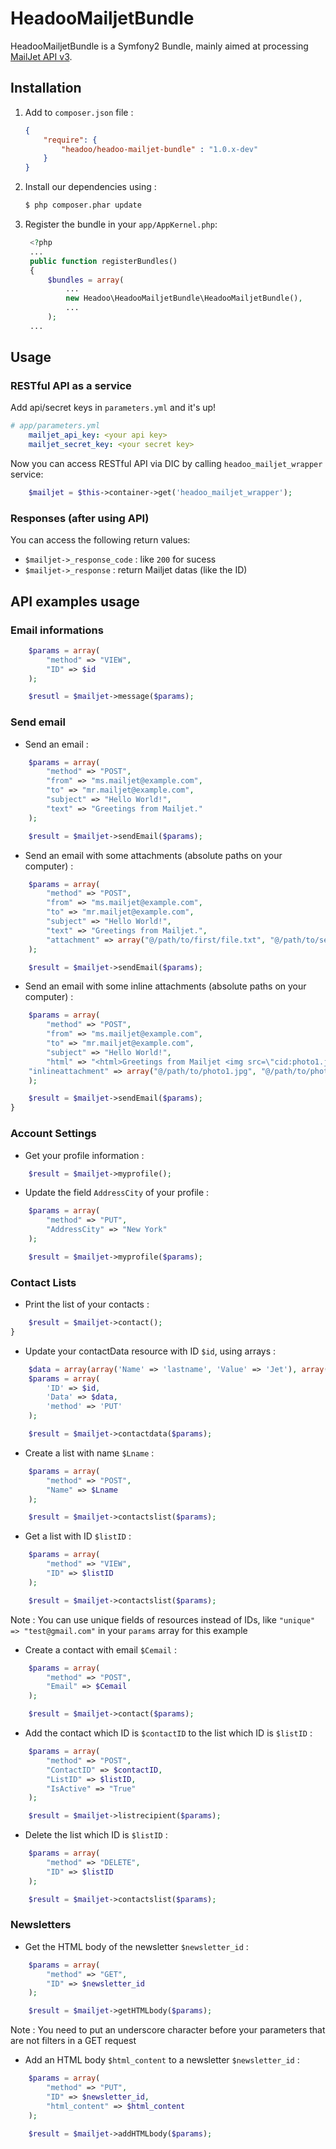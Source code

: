 HeadooMailjetBundle
=========

HeadooMailjetBundle is a Symfony2 Bundle, mainly aimed at processing [MailJet API v3](http://dev.mailjet.com).

## Installation

1. Add to `composer.json` file :
	```json
	{
	    "require": {
	        "headoo/headoo-mailjet-bundle" : "1.0.x-dev"
	    }
	}
	```	

2. Install our dependencies using :
	```bash
	$ php composer.phar update
	```

3. Register the bundle in your `app/AppKernel.php`:
   ``` php
    <?php
    ...
    public function registerBundles()
    {
        $bundles = array(
            ...
            new Headoo\HeadooMailjetBundle\HeadooMailjetBundle(),
            ...
        );
    ...
   ```

## Usage

### RESTful API as a service

Add api/secret keys in `parameters.yml` and it's up!

```yaml
# app/parameters.yml
    mailjet_api_key: <your api key>
    mailjet_secret_key: <your secret key>
```

Now you can access RESTful API via DIC by calling `headoo_mailjet_wrapper` service:
```php
	$mailjet = $this->container->get('headoo_mailjet_wrapper');
```

### Responses (after using API)

You can access the following return values:

- `$mailjet->_response_code` : like `200` for sucess
- `$mailjet->_response` : return Mailjet datas (like the ID) 

## API examples usage

### Email informations

```php
    $params = array(
        "method" => "VIEW",
        "ID" => $id
    );

    $resutl = $mailjet->message($params);
```

### Send email

- Send an email :
```php
	$params = array(
        "method" => "POST",
        "from" => "ms.mailjet@example.com",
        "to" => "mr.mailjet@example.com",
        "subject" => "Hello World!",
        "text" => "Greetings from Mailjet."
    );

    $result = $mailjet->sendEmail($params);
```

- Send an email with some attachments (absolute paths on your computer) :
```php
    $params = array(
        "method" => "POST",
        "from" => "ms.mailjet@example.com",
        "to" => "mr.mailjet@example.com",
        "subject" => "Hello World!",
        "text" => "Greetings from Mailjet.",
        "attachment" => array("@/path/to/first/file.txt", "@/path/to/second/file.txt")
    );

    $result = $mailjet->sendEmail($params);
```

- Send an email with some inline attachments (absolute paths on your computer) :
```php
    $params = array(
        "method" => "POST",
        "from" => "ms.mailjet@example.com",
        "to" => "mr.mailjet@example.com",
        "subject" => "Hello World!",
        "html" => "<html>Greetings from Mailjet <img src=\"cid:photo1.jpg\"><img src=\"cid:photo2.jpg\"></html>",
	"inlineattachment" => array("@/path/to/photo1.jpg", "@/path/to/photo2.jpg")
    );

    $result = $mailjet->sendEmail($params);
}
```

### Account Settings

- Get your profile information :
```php
    $result = $mailjet->myprofile();
```

- Update the field ```AddressCity``` of your profile :
```php
    $params = array(
        "method" => "PUT",
        "AddressCity" => "New York"
    );

    $result = $mailjet->myprofile($params);
```

### Contact Lists

- Print the list of your contacts :
```php
    $result = $mailjet->contact();
}
```

- Update your contactData resource with ID ```$id```, using arrays :
```php
	$data = array(array('Name' => 'lastname', 'Value' => 'Jet'), array('Name' => 'firstname', 'Value' => 'Mail'));
	$params = array(
		'ID' => $id,
		'Data' => $data,
		'method' => 'PUT'
	);

	$result = $mailjet->contactdata($params);
```

- Create a list with name ```$Lname``` :
```php
    $params = array(
    	"method" => "POST",
    	"Name" => $Lname
    );

    $result = $mailjet->contactslist($params);
```

- Get a list with ID ```$listID``` :
```php
    $params = array(
    	"method" => "VIEW",
    	"ID" => $listID
    );

    $result = $mailjet->contactslist($params);
```
Note : You can use unique fields of resources instead of IDs, like
```"unique" => "test@gmail.com"``` in your ```params``` array for this example

- Create a contact with email ```$Cemail``` :
```php
    $params = array(
    	"method" => "POST",
    	"Email" => $Cemail
    );

    $result = $mailjet->contact($params);
```

- Add the contact which ID is ```$contactID``` to the list which ID is ```$listID``` :
```php
    $params = array(
    	"method" => "POST",
    	"ContactID" => $contactID,
    	"ListID" => $listID,
    	"IsActive" => "True"
    );

    $result = $mailjet->listrecipient($params);
```

- Delete the list which ID is ```$listID``` :
```php
    $params = array(
    	"method" => "DELETE",
    	"ID" => $listID
    );

    $result = $mailjet->contactslist($params);
```

### Newsletters

- Get the HTML body of the newsletter ```$newsletter_id``` :
```php
    $params = array(
        "method" => "GET",
        "ID" => $newsletter_id
    );

    $result = $mailjet->getHTMLbody($params);
```
Note : You need to put an underscore character before your parameters that are not filters in a GET request

- Add an HTML body ```$html_content``` to a newsletter ```$newsletter_id``` :
```php
    $params = array(
        "method" => "PUT",
        "ID" => $newsletter_id,
        "html_content" => $html_content
    );

    $result = $mailjet->addHTMLbody($params);
```
